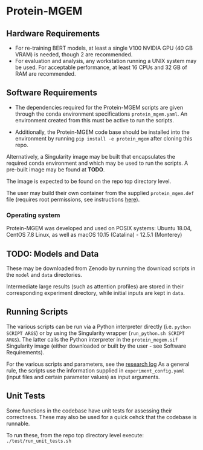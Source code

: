 # Protein-MGEM

## Hardware Requirements

* For re-training BERT models, at least a single V100 NVIDIA GPU (40 GB VRAM)
is needed, though 2 are recommended.
* For evaluation and analysis, any workstation running a UNIX system may be used. 
For acceptable performance, at least 16 CPUs and 32 GB of RAM are recommended.


## Software Requirements

* The dependencies required for the Protein-MGEM scripts are given through
the conda environment specifications `protein_mgem.yaml`.
An environment created from this must be active to run the scripts.

* Additionally, the Protein-MGEM code base should be installed into the environment
by running `pip install -e protein_mgem` after cloning this repo.

Alternatively, a Singularity image may be built that encapsulates the required
conda environment and which may be used to run the scripts.
A pre-built image may be found at **TODO**.

The image is expected to be found on the repo top directory level.

The user may build their own container from the supplied `protein_mgem.def` file
(requires root permissions, 
see instructions [here](https://sylabs.io/guides/3.0/user-guide/build_a_container.html)).

### Operating system

Protein-MGEM was developed and used on POSIX systems: 
Ubuntu 18.04, CentOS 7.8 Linux, as well as macOS 10.15 (Catalina) - 12.5.1 (Monterey)


## TODO: Models and Data

These may be downloaded from Zenodo by running the download scripts in the
`model` and `data` directories.

Intermediate large results (such as attention profiles) are stored in their corresponding
experiment directory, while initial inputs are kept in `data`.


## Running Scripts

The various scripts can be run via a Python interpreter directly (i.e. `python SCRIPT ARGS`)
or by using the Singularity wrapper (`run_python.sh SCRIPT ARGS`).
The latter calls the Python interpreter in the `protein_megem.sif` Singularity image
(either downloaded or built by the user - see Software Requirements).

For the various scripts and parameters, see the [research log](results/20211223_182228/README.md)
As a general rule, the scripts use the information supplied in `experiment_config.yaml`
(input files and certain parameter values) as input arguments.


## Unit Tests

Some functions in the codebase have unit tests for assessing their correctness.
These may also be used for a quick cehck that the codebase is runnable.

To run these, from the repo top directory level execute: `./test/run_unit_tests.sh`

